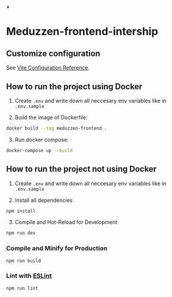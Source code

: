 # .

# Meduzzen-frontend-intership

## Customize configuration

See [Vite Configuration Reference](https://vitejs.dev/config/).

## How to run the project using Docker

1. Create `.env` and write down all neccesary env variables like in `.env.sample`

2. Build the image of Dockerfile:

```sh
docker build --tag meduzzen-frontend .
```

3. Run docker compose:

```sh
docker-compose up --build
```

## How to run the project not using Docker

1. Create `.env` and write down all neccesary env variables like in `.env.sample`

2. Install all dependencies

```sh
npm install
```

3. Compile and Hot-Reload for Development

```sh
npm run dev
```

### Compile and Minify for Production

```sh
npm run build
```

### Lint with [ESLint](https://eslint.org/)

```sh
npm run lint
```
